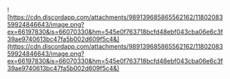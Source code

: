 ![https://cdn.discordapp.com/attachments/989139685865562162/1180208359924846643/image.png?ex=66197830&is=66070330&hm=545e0f763718bcfd48ebf043cba06e6c3f39ae9740613bc47fa5b002d609f5c4&](https://cdn.discordapp.com/attachments/989139685865562162/1180208359924846643/image.png?ex=66197830&is=66070330&hm=545e0f763718bcfd48ebf043cba06e6c3f39ae9740613bc47fa5b002d609f5c4&)
